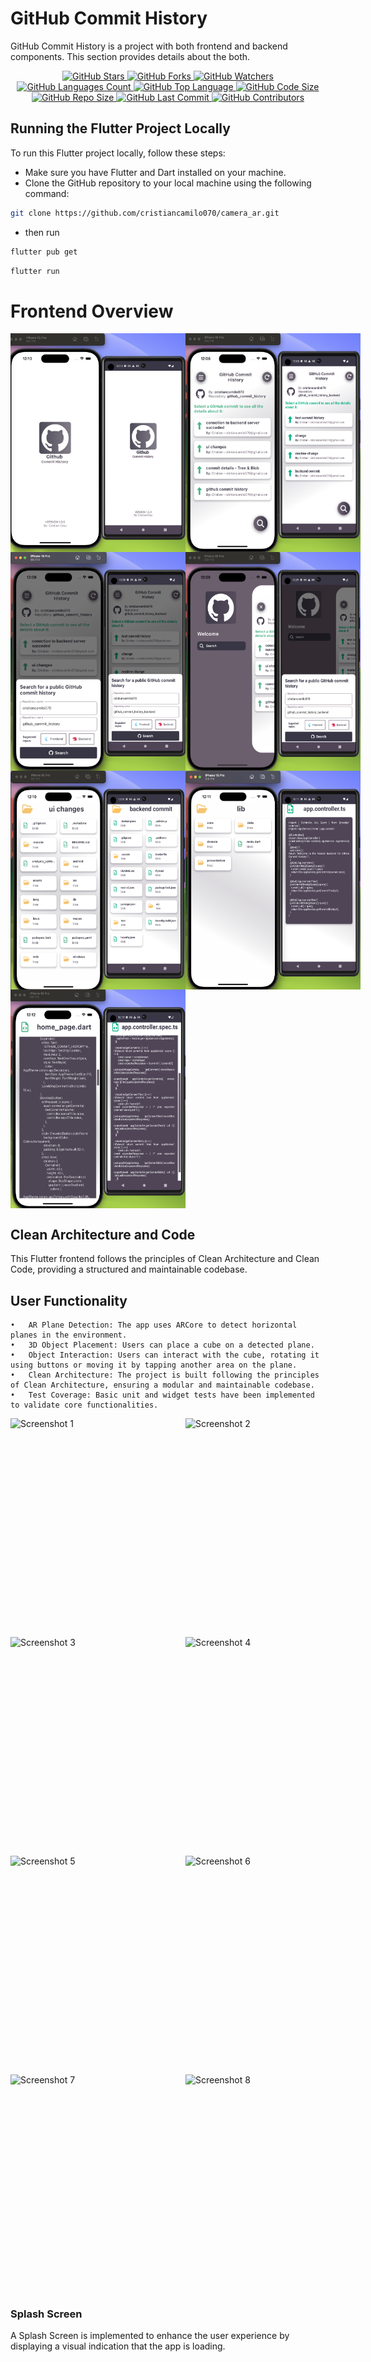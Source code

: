 # GitHub Commit History

GitHub Commit History is a project with both frontend and backend components. This section provides details about the both.

<p align="center">
  <a href="https://github.com/tu-usuario/tu-repo" target="_blank">
    <img src="https://img.shields.io/github/stars/tu-usuario/tu-repo.svg?style=social" alt="GitHub Stars" />
  </a>
  <a href="https://github.com/tu-usuario/tu-repo" target="_blank">
    <img src="https://img.shields.io/github/forks/tu-usuario/tu-repo.svg?style=social" alt="GitHub Forks" />
  </a>
  <a href="https://github.com/tu-usuario/tu-repo" target="_blank">
    <img src="https://img.shields.io/github/watchers/tu-usuario/tu-repo.svg?style=social" alt="GitHub Watchers" />
  </a>
  <a href="https://github.com/tu-usuario/tu-repo" target="_blank">
    <img src="https://img.shields.io/github/languages/count/tu-usuario/tu-repo.svg" alt="GitHub Languages Count" />
  </a>
  <a href="https://github.com/tu-usuario/tu-repo" target="_blank">
    <img src="https://img.shields.io/github/languages/top/tu-usuario/tu-repo.svg" alt="GitHub Top Language" />
  </a>
  <a href="https://github.com/tu-usuario/tu-repo" target="_blank">
    <img src="https://img.shields.io/github/languages/code-size/tu-usuario/tu-repo.svg" alt="GitHub Code Size" />
  </a>
  <a href="https://github.com/tu-usuario/tu-repo" target="_blank">
    <img src="https://img.shields.io/github/repo-size/tu-usuario/tu-repo.svg" alt="GitHub Repo Size" />
  </a>
  <a href="https://github.com/tu-usuario/tu-repo" target="_blank">
    <img src="https://img.shields.io/github/last-commit/tu-usuario/tu-repo.svg" alt="GitHub Last Commit" />
  </a>
  <a href="https://github.com/tu-usuario/tu-repo" target="_blank">
    <img src="https://img.shields.io/github/contributors/tu-usuario/tu-repo.svg" alt="GitHub Contributors" />
  </a>
</p>

## Running the Flutter Project Locally

To run this Flutter project locally, follow these steps:

- Make sure you have Flutter and Dart installed on your machine.
- Clone the GitHub repository to your local machine using the following command:

```bash
git clone https://github.com/cristiancamilo070/camera_ar.git
```

- then run

```bash
flutter pub get
```

```bash
flutter run
```

# Frontend Overview

<div style="display: flex; justify-content: space-between;">
  <img src="assets/screenshots/0.png" alt="Screenshot 1" width="280" height="350">
  <img src="assets/screenshots/1.png" alt="Screenshot 2" width="280" height="350">
</div>
<div style="display: flex; justify-content: space-between;">
  <img src="assets/screenshots/2.png" alt="Screenshot 1" width="280" height="350">
  <img src="assets/screenshots/3.png" alt="Screenshot 2" width="280" height="350">
</div>
<div style="display: flex; justify-content: space-between;">
  <img src="assets/screenshots/4.png" alt="Screenshot 1" width="280" height="350">
  <img src="assets/screenshots/5.png" alt="Screenshot 2" width="280" height="350">
</div>
<div style="display: flex; justify-content: space-between;">
  <img src="assets/screenshots/6.png" alt="Screenshot 2" width="280" height="350">
</div>

## Clean Architecture and Code

This Flutter frontend follows the principles of Clean Architecture and Clean Code, providing a structured and maintainable codebase.

## User Functionality

    •	AR Plane Detection: The app uses ARCore to detect horizontal planes in the environment.
    •	3D Object Placement: Users can place a cube on a detected plane.
    •	Object Interaction: Users can interact with the cube, rotating it using buttons or moving it by tapping another area on the plane.
    •	Clean Architecture: The project is built following the principles of Clean Architecture, ensuring a modular and maintainable codebase.
    •	Test Coverage: Basic unit and widget tests have been implemented to validate core functionalities.

<div style="display: flex; justify-content: space-between;">
  <img src="assets/1.jpg" alt="Screenshot 1" width="280" height="350">
  <img src="assets/2.jpg" alt="Screenshot 2" width="280" height="350">
</div>
<div style="display: flex; justify-content: space-between;">
  <img src="assets/3.jpg" alt="Screenshot 3" width="280" height="350">
  <img src="assets/4.jpg" alt="Screenshot 4" width="280" height="350">
</div>
<div style="display: flex; justify-content: space-between;">
  <img src="assets/5.jpg" alt="Screenshot 5" width="280" height="350">
  <img src="assets/6.jpg" alt="Screenshot 6" width="280" height="350">
</div>
<div style="display: flex; justify-content: space-between;">
  <img src="assets/7.jpg" alt="Screenshot 7" width="280" height="350">
  <img src="assets/8.jpg" alt="Screenshot 8" width="280" height="350">
</div>

### Splash Screen

A Splash Screen is implemented to enhance the user experience by displaying a visual indication that the app is loading.
